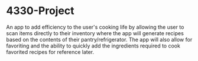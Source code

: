 # 4330-Project
An app to add efficiency to the user's cooking life by allowing the user to scan items directly to their inventory where the app will generate recipes based on the contents of their pantry/refrigerator.  The app will also allow for favoriting and the ability to quickly add the ingredients required to cook favorited recipes for reference later.
